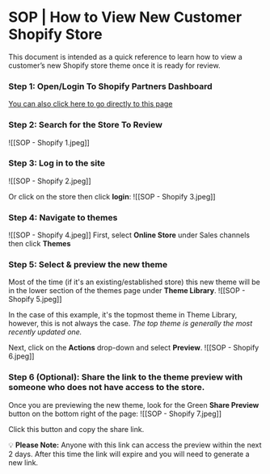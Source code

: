 
# SOP | How to View New Customer Shopify Store

This document is intended as a quick reference to learn how to view a customer’s new Shopify store theme once it is ready for review.


### Step 1: Open/Login To Shopify Partners Dashboard
[You can also click here to go directly to this page](https://partners.shopify.com/726893)


### Step 2: Search for the Store To Review
![[SOP - Shopify 1.jpeg]]


### Step 3: Log in to the site
![[SOP - Shopify 2.jpeg]]


Or click on the store then click **login**:
![[SOP - Shopify 3.jpeg]]


### Step 4: Navigate to themes
![[SOP - Shopify 4.jpeg]]
First, select **Online Store** under Sales channels then click **Themes**


### Step 5: Select & preview the new theme

Most of the time (if it's an existing/established store) this new theme will be in the lower section of the themes page under **Theme Library**.
![[SOP - Shopify 5.jpeg]]

In the case of this example, it's the topmost theme in Theme Library, however, this is not always the case. _The top theme is generally the most recently updated one._

Next, click on the **Actions** drop-down and select **Preview**.
![[SOP - Shopify 6.jpeg]]


### Step 6 (Optional): Share the link to the theme preview with someone who does not have access to the store.

Once you are previewing the new theme, look for the Green **Share Preview** button on the bottom right of the page:
![[SOP - Shopify 7.jpeg]]

Click this button and copy the share link.

💡 **Please Note:** Anyone with this link can access the preview within the next 2 days. After this time the link will expire and you will need to generate a new link.